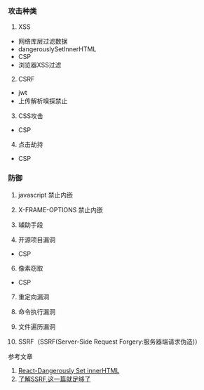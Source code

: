 ### 攻击种类
1. XSS
* 网络库层过滤数据
* dangerouslySetInnerHTML
* CSP
* 浏览器XSS过滤

2. CSRF
* jwt
* 上传解析嗅探禁止

3. CSS攻击
* CSP

4. 点击劫持
* CSP
### 防御
1. javascript 禁止内嵌
2. X-FRAME-OPTIONS 禁止内嵌
3. 辅助手段

5. 开源项目漏洞
* CSP

6. 像素窃取
* CSP

7. 重定向漏洞

8. 命令执行漏洞

9. 文件遍历漏洞

10. SSRF（SSRF(Server-Side Request Forgery:服务器端请求伪造)）


参考文章
1. [React-Dangerously Set innerHTML](https://zhenyong.github.io/react/tips/dangerously-set-inner-html.html)
2. [了解SSRF,这一篇就足够了](https://xz.aliyun.com/t/2115)